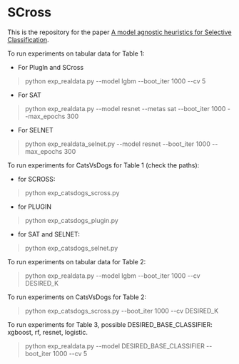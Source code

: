 # SCross


This is the repository for the paper [A model agnostic heuristics for Selective Classification]().

To run experiments on tabular data for Table 1:


- For PlugIn and SCross

> python exp_realdata.py --model lgbm --boot_iter 1000 --cv 5

- For SAT

> python exp_realdata.py --model resnet --metas sat --boot_iter 1000 --max_epochs 300

- For SELNET

> python exp_realdata_selnet.py --model resnet --boot_iter 1000 --max_epochs 300

To run experiments for CatsVsDogs for Table 1 (check the paths):

- for SCROSS:

> python exp_catsdogs_scross.py

- for PLUGIN

> python exp_catsdogs_plugin.py

- for SAT and SELNET:

> python exp_catsdogs_selnet.py



To run experiments on tabular data for Table 2:

> python exp_realdata.py --model lgbm --boot_iter 1000 --cv DESIRED_K

To run experiments on CatsVsDogs for Table 2:

> python exp_catsdogs_scross.py --boot_iter 1000 --cv DESIRED_K



To run experiments for Table 3, possible DESIRED_BASE_CLASSIFIER: xgboost, rf, resnet, logistic.

> python exp_realdata.py --model DESIRED_BASE_CLASSIFIER --boot_iter 1000 --cv 5 
